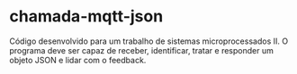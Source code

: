 # chamada-mqtt-json
Código desenvolvido para um trabalho de sistemas microprocessados II. O programa deve ser capaz de receber, identificar, tratar e responder um objeto JSON e lidar com o feedback.
